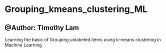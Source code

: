 # Grouping_kmeans_clustering_ML

## @Author: Timothy Lam

Learning the basic of Grouping unlabeled items using k-means clustering in Machine Learning
